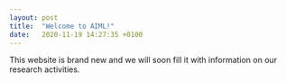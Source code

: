 ```yaml
---
layout: post
title:  "Welcome to AIML!"
date:   2020-11-19 14:27:35 +0100
---
```


This website is brand new and we will soon fill it with information on
our research activities.